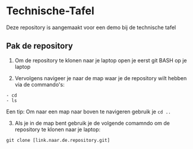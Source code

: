 # Technische-Tafel
Deze repository is aangemaakt voor een demo bij de technische tafel

## Pak de repository
1. Om de repository te klonen naar je laptop open je eerst git BASH op je laptop

2. Vervolgens navigeer je naar de map waar je de repository wilt hebben via de commando's:

```
- cd
- ls
```

Een tip:
Om naar een map naar boven te navigeren gebruik je `cd ..`

3. Als je in de map bent gebruik je de volgende comamndo om de repository te klonen naar je laptop:

```
git clone [link.naar.de.repository.git]
```
